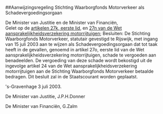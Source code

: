 <meta http-equiv='Content-Type' content='text/html; charset=utf-8' />

##Aanwijzingsregeling Stichting Waarborgfonds Motorverkeer als Schadevergoedingsorgaan

De Minister van Justitie en de Minister van Financiën,  
Gelet op de [artikelen 27k, eerste lid](../../../../../../../../wet/wet/aansprakelijkheidsverzekering/motorrijtuigen/BWBR0002415/README.md), en [27n van de Wet aansprakelijkheidsverzekering motorrijtuigen](../../../../../../../../wet/wet/aansprakelijkheidsverzekering/motorrijtuigen/BWBR0002415/README.md);
Besluiten:     De Stichting Waarborgfonds Motorverkeer, statutair gevestigd te Rijswijk, met ingang van 15 juli 2003 aan te wijzen als Schadevergoedingsorgaan dat tot taak heeft in de gevallen, genoemd in artikel 27o, eerste lid van de Wet aansprakelijkheidsverzekering motorrijtuigen, schade te vergoeden aan benadeelden. De vergoeding van deze schade wordt bekostigd uit de ingevolge artikel 24 van de Wet aansprakelijkheidsverzekering motorrijtuigen aan de Stichting Waarborgfonds Motorverkeer betaalde bedragen.     Dit besluit zal in de Staatscourant worden geplaatst.   

's-Gravenhage 
3 juli 2003.    

De 
Minister van Justitie, 
J.P.H.Donner   

De 
Minister van Financiën, 
G.Zalm    
